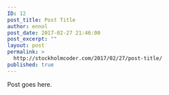```yaml
---
ID: 12
post_title: Post Title
author: ennol
post_date: 2017-02-27 21:46:00
post_excerpt: ""
layout: post
permalink: >
  http://stockholmcoder.com/2017/02/27/post-title/
published: true
---
```

Post goes here.
